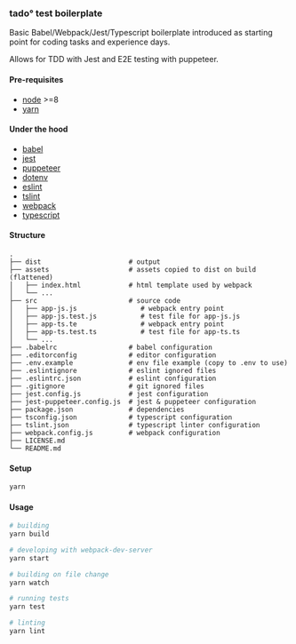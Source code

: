 ### tado° test boilerplate

Basic Babel/Webpack/Jest/Typescript boilerplate introduced as starting point for coding tasks and experience days.

Allows for TDD with Jest and E2E testing with puppeteer.

#### Pre-requisites
- [node](https://nodejs.org/) >=8
- [yarn](https://yarnpkg.com/)

#### Under the hood
- [babel](https://github.com/babel/babel)
- [jest](https://github.com/facebook/jest)
- [puppeteer](https://github.com/GoogleChrome/puppeteer)
- [dotenv](https://github.com/motdotla/dotenv)
- [eslint](https://github.com/eslint/eslint)
- [tslint](https://palantir.github.io/tslint/)
- [webpack](https://webpack.js.org/)
- [typescript](https://www.typescriptlang.org/)

#### Structure
```text
.
├── dist                      # output
├── assets                    # assets copied to dist on build (flattened)
│   ├── index.html            # html template used by webpack
│   └── ...
├── src                       # source code
│   ├── app-js.js                # webpack entry point
│   ├── app-js.test.js           # test file for app-js.js
│   ├── app-ts.te                # webpack entry point
│   ├── app-ts.test.ts           # test file for app-ts.ts
│   └── ...
├── .babelrc                  # babel configuration
├── .editorconfig             # editor configuration
├── .env.example              # env file example (copy to .env to use)
├── .eslintignore             # eslint ignored files
├── .eslintrc.json            # eslint configuration
├── .gitignore                # git ignored files
├── jest.config.js            # jest configuration
├── jest-puppeteer.config.js  # jest & puppeteer configuration
├── package.json              # dependencies
├── tsconfig.json             # typescript configuration
├── tslint.json               # typescript linter configuration
├── webpack.config.js         # webpack configuration
├── LICENSE.md
└── README.md
```

#### Setup
```bash
yarn
```

#### Usage  

```bash
# building
yarn build

# developing with webpack-dev-server
yarn start

# building on file change
yarn watch

# running tests
yarn test

# linting
yarn lint
```



